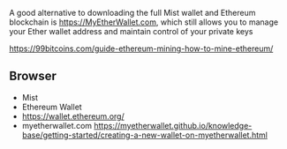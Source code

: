 A good alternative to downloading the full Mist wallet and Ethereum blockchain is https://MyEtherWallet.com, which still allows you to manage your Ether wallet address and maintain control of your private keys

https://99bitcoins.com/guide-ethereum-mining-how-to-mine-ethereum/

## Browser

- Mist
- Ethereum Wallet
- https://wallet.ethereum.org/
- myetherwallet.com https://myetherwallet.github.io/knowledge-base/getting-started/creating-a-new-wallet-on-myetherwallet.html
